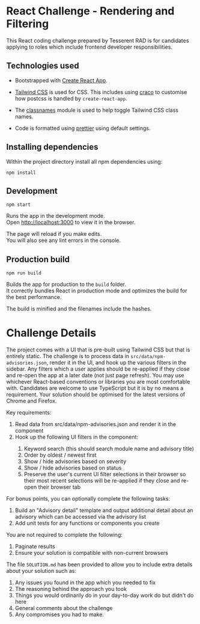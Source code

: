 # React Challenge - Rendering and Filtering

This React coding challenge prepared by Tesserent RAD is for candidates applying to roles which include frontend developer responsibilities.

## Technologies used

* Bootstrapped with [Create React App](https://github.com/facebook/create-react-app).

* [Tailwind CSS](https://tailwindcss.com/docs) is used for CSS. This includes using [craco](https://github.com/gsoft-inc/craco) to customise how postcss is handled by `create-react-app`.

* The [classnames](https://www.npmjs.com/package/classnames) module is used to help toggle Tailwind CSS class names.

* Code is formatted using [prettier](https://prettier.io/) using default settings.

## Installing dependencies

Within the project directory install all npm dependencies using:

`npm install`

## Development

`npm start`

Runs the app in the development mode.\
Open [http://localhost:3000](http://localhost:3000) to view it in the browser.

The page will reload if you make edits.\
You will also see any lint errors in the console.

## Production build

`npm run build`

Builds the app for production to the `build` folder.\
It correctly bundles React in production mode and optimizes the build for the best performance.

The build is minified and the filenames include the hashes.

# Challenge Details

The project comes with a UI that is pre-built using Tailwind CSS but that is entirely static. The challenge is to process data in `src/data/npm-advisories.json`, render it in the UI, and hook up the various filters in the sidebar. Any filters which a user applies should be re-applied if they close and re-open the app at a later date (not just page refresh). You may use whichever React-based conventions or libraries you are most comfortable with. Candidates are welcome to use TypeScript but it is by no means a requirement. Your solution should be optimised for the latest versions of Chrome and Firefox.

Key requirements:

1. Read data from src/data/npm-advisories.json and render it in the <Vulnerabilities /> component
2. Hook up the following UI filters in the <Filters /> component:
    1. Keyword search (this should search module name and advisory title)
    2. Order by oldest / newest first
    3. Show / hide advisories based on severity
    4. Show / hide advisories based on status
    5. Preserve the user's current UI filter selections in their browser so their most recent selections will be re-applied if they close and re-open their browser tab

For bonus points, you can optionally complete the following tasks:

1. Build an "Advisory detail" template and output additional detail about an advisory which can be accessed via the advisory list
2. Add unit tests for any functions or components you create

You are not required to complete the following:

1. Paginate results
2. Ensure your solution is compatible with non-current browsers

The file `SOLUTION.md` has been provided to allow you to include extra details about your solution such as:

1. Any issues you found in the app which you needed to fix
2. The reasoning behind the approach you took
3. Things you would ordinarily do in your day-to-day work do but didn't do here
4. General comments about the challenge
5. Any compromises you had to make.
